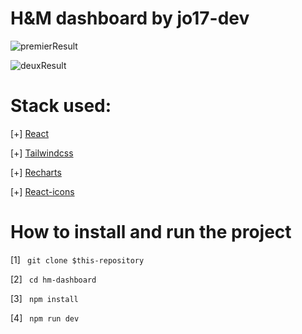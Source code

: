 # H&M dashboard by jo17-dev
![premierResult](https://github.com/jo17-dev/hm-dashboard/assets/104114820/b646f8ae-046f-4da3-9ffd-983734dc096b)

![deuxResult](https://github.com/jo17-dev/hm-dashboard/assets/104114820/625f039f-6fec-43c3-ae1c-7d261d342655)



# Stack used:

[+] <a href="https://react.dev/"> React </a>

[+] <a href="https://tailwindcss.com/">Tailwindcss</a>

[+] <a href="https://recharts.org/">Recharts</a>

[+] <a href="https://react-icons.github.io/react-icons/">React-icons</a>


# How to install and run the project

[1] <code> git clone $this-repository </code> </br>

[2] <code> cd hm-dashboard </code> <br>

[3] <code> npm install </code> </br>

[4] <code> npm run dev </code>
